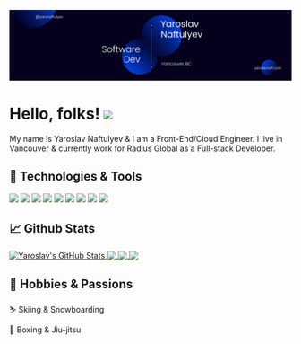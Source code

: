 [![Header](./Banner.png "Header")](http://www.yaroslavnaft.com/)


# Hello, folks! <img src="https://raw.githubusercontent.com/MartinHeinz/MartinHeinz/master/wave.gif" width="30px">

My name is Yaroslav Naftulyev & I am a Front-End/Cloud Engineer. I live in Vancouver & currently work for Radius Global as a Full-stack Developer.


## 🧰 Technologies & Tools

![](https://img.shields.io/badge/Framework-React-informational?style=flat&logo=<LOGO_NAME>&logoColor=white&color=blue) ![](https://img.shields.io/badge/Framework-Express-informational?style=flat&logo=<LOGO_NAME>&logoColor=white&color=blue) ![](https://img.shields.io/badge/Language-Javascript-informational?style=flat&logo=<LOGO_NAME>&logoColor=white&color=blue) ![](https://img.shields.io/badge/Cloud-AWS-informational?style=flat&logo=<LOGO_NAME>&logoColor=white&color=blue) 
 ![](https://img.shields.io/badge/Libraries-Tailwind-informational?style=flat&logo=<LOGO_NAME>&logoColor=white&color=blue) ![](https://img.shields.io/badge/Cloud-AWS-informational?style=flat&logo=<LOGO_NAME>&logoColor=white&color=blue) ![](https://img.shields.io/badge/Databases-MySQL-informational?style=flat&logo=<LOGO_NAME>&logoColor=white&color=blue) ![](https://img.shields.io/badge/Databases-DynamoDB-informational?style=flat&logo=<LOGO_NAME>&logoColor=white&color=blue) ![](https://img.shields.io/badge/Databases-MongoDB-informational?style=flat&logo=<LOGO_NAME>&logoColor=white&color=blue)


## 📈 Github Stats

<a href="https://github.com/Yaroslav-Naft/Yaroslav-Naft">
  <img align="center" src="https://github-readme-stats.vercel.app/api?username=Yaroslav-Naft&hide=stars&show_icons=true&line_height=27&count_private=true&theme=blueberry" alt="Yaroslav's GitHub Stats" />
</a> 

<a href="https://github.com/Yaroslav-Naft/Yaroslav-Naft">
  <img align="center" src="https://github-readme-stats.vercel.app/api/top-langs/?username=Yaroslav-Naft&theme=blueberry&langs_count=4" />
</a> 

<a href="https://github.com/Yaroslav-Naft/CrossTrails-Dating">
    <img align="center" src="https://github-readme-stats.vercel.app/api/pin/?username=Yaroslav-Naft&repo=CrossTrails-Dating&theme=blueberry" /> 
</a> 

<a href="https://github.com/Yaroslav-Naft/industry-project-agilitek-frontend">
    <img align="center" src="https://github-readme-stats.vercel.app/api/pin/?username=Yaroslav-Naft&repo=industry-project-agilitek-frontend&theme=blueberry" />
</a> 



## 🗻 Hobbies & Passions

⛷️ Skiing & Snowboarding

🥊 Boxing & Jiu-jitsu


